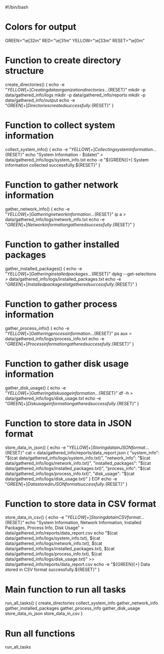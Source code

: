 #!/bin/bash

# Colors for output
GREEN="\e[32m"
RED="\e[31m"
YELLOW="\e[33m"
RESET="\e[0m"

# Function to create directory structure
create_directories() {
    echo -e "${YELLOW}[+] Creating data organization directories...${RESET}"
    mkdir -p data/gathered_info/logs
    mkdir -p data/gathered_info/reports
    mkdir -p data/gathered_info/output
    echo -e "${GREEN}[+] Directories created successfully.${RESET}"
}

# Function to collect system information
collect_system_info() {
    echo -e "${YELLOW}[+] Collecting system information...${RESET}"
    echo "System Information - $(date)" > data/gathered_info/logs/system_info.txt
    echo -e "${GREEN}[+] System information collected successfully.${RESET}"
}

# Function to gather network information
gather_network_info() {
    echo -e "${YELLOW}[+] Gathering network information...${RESET}"
    ip a > data/gathered_info/logs/network_info.txt
    echo -e "${GREEN}[+] Network information gathered successfully.${RESET}"
}

# Function to gather installed packages
gather_installed_packages() {
    echo -e "${YELLOW}[+] Gathering installed packages...${RESET}"
    dpkg --get-selections > data/gathered_info/logs/installed_packages.txt
    echo -e "${GREEN}[+] Installed packages list gathered successfully.${RESET}"
}

# Function to gather process information
gather_process_info() {
    echo -e "${YELLOW}[+] Gathering process information...${RESET}"
    ps aux > data/gathered_info/logs/process_info.txt
    echo -e "${GREEN}[+] Process information gathered successfully.${RESET}"
}

# Function to gather disk usage information
gather_disk_usage() {
    echo -e "${YELLOW}[+] Gathering disk usage information...${RESET}"
    df -h > data/gathered_info/logs/disk_usage.txt
    echo -e "${GREEN}[+] Disk usage information gathered successfully.${RESET}"
}

# Function to store data in JSON format
store_data_in_json() {
    echo -e "${YELLOW}[+] Storing data in JSON format...${RESET}"
    cat <<EOF > data/gathered_info/reports/data_report.json
{
  "system_info": "$(cat data/gathered_info/logs/system_info.txt)",
  "network_info": "$(cat data/gathered_info/logs/network_info.txt)",
  "installed_packages": "$(cat data/gathered_info/logs/installed_packages.txt)",
  "process_info": "$(cat data/gathered_info/logs/process_info.txt)",
  "disk_usage": "$(cat data/gathered_info/logs/disk_usage.txt)"
}
EOF
    echo -e "${GREEN}[+] Data stored in JSON format successfully.${RESET}"
}

# Function to store data in CSV format
store_data_in_csv() {
    echo -e "${YELLOW}[+] Storing data in CSV format...${RESET}"
    echo "System Information, Network Information, Installed Packages, Process Info, Disk Usage" > data/gathered_info/reports/data_report.csv
    echo "$(cat data/gathered_info/logs/system_info.txt), $(cat data/gathered_info/logs/network_info.txt), $(cat data/gathered_info/logs/installed_packages.txt), $(cat data/gathered_info/logs/process_info.txt), $(cat data/gathered_info/logs/disk_usage.txt)" >> data/gathered_info/reports/data_report.csv
    echo -e "${GREEN}[+] Data stored in CSV format successfully.${RESET}"
}

# Main function to run all tasks
run_all_tasks() {
    create_directories
    collect_system_info
    gather_network_info
    gather_installed_packages
    gather_process_info
    gather_disk_usage
    store_data_in_json
    store_data_in_csv
}

# Run all functions
run_all_tasks
